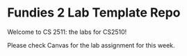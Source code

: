 # Fundies 2 Lab Template Repo

Welcome to CS 2511: the labs for CS2510!

Please check Canvas for the lab assignment for this week.
